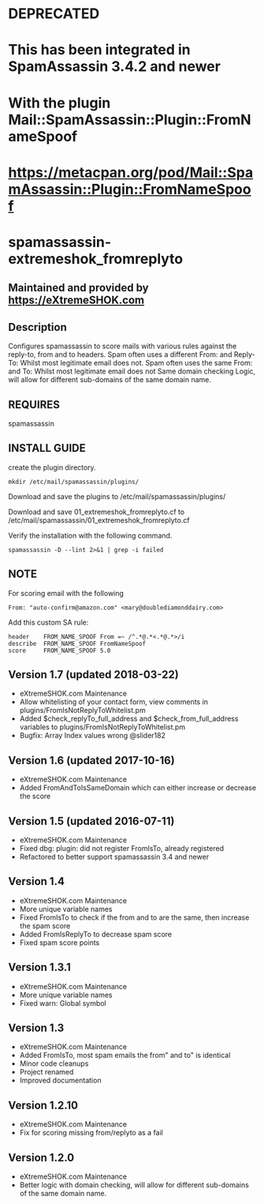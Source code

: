 # DEPRECATED
# This has been integrated in SpamAssassin 3.4.2 and newer
# With the plugin Mail::SpamAssassin::Plugin::FromNameSpoof
# https://metacpan.org/pod/Mail::SpamAssassin::Plugin::FromNameSpoof


# spamassassin-extremeshok_fromreplyto

## Maintained and provided by https://eXtremeSHOK.com

## Description
Configures spamassassin to score mails with various rules against the reply-to, from and to headers.
Spam often uses a different From: and Reply-To: Whilst most legitimate email does not.
Spam often uses the same From: and To: Whilst most legitimate email does not
Same domain checking Logic, will allow for different sub-domains of the same domain name.

## REQUIRES
spamassassin

## INSTALL GUIDE

create the plugin directory.
```
mkdir /etc/mail/spamassassin/plugins/
```

Download and save the plugins to /etc/mail/spamassassin/plugins/

Download and save 01_extremeshok_fromreplyto.cf to /etc/mail/spamassassin/01_extremeshok_fromreplyto.cf

Verify the installation with the following command.
```
spamassassin -D --lint 2>&1 | grep -i failed
```

## NOTE
For scoring email with the following 
```
From: "auto-confirm@amazon.com" <mary@doublediamonddairy.com>
```
Add this custom SA rule:
```
header	  FROM_NAME_SPOOF From =~ /^.*@.*<.*@.*>/i
describe  FROM_NAME_SPOOF FromNameSpoof
score 	  FROM_NAME_SPOOF 5.0
```


## Version 1.7 (updated 2018-03-22)
 - eXtremeSHOK.com Maintenance
 - Allow whitelisting of your contact form, view comments in plugins/FromIsNotReplyToWhitelist.pm
 - Added $check_replyTo_full_address and $check_from_full_address variables to plugins/FromIsNotReplyToWhitelist.pm
 - Bugfix: Array Index values wrong @slider182

## Version 1.6 (updated 2017-10-16)
 - eXtremeSHOK.com Maintenance
 - Added FromAndToIsSameDomain which can either increase or decrease the score

## Version 1.5 (updated 2016-07-11)
 - eXtremeSHOK.com Maintenance
 - Fixed dbg: plugin: did not register FromIsTo, already registered
 - Refactored to better support spamassassin 3.4 and newer

## Version 1.4
 - eXtremeSHOK.com Maintenance
 - More unique variable names
 - Fixed FromIsTo to check if the from and to are the same, then increase the spam score
 - Added FromIsReplyTo to decrease spam score
 - Fixed spam score points

## Version 1.3.1
 - eXtremeSHOK.com Maintenance
 - More unique variable names
 - Fixed warn: Global symbol

## Version 1.3
 - eXtremeSHOK.com Maintenance
 - Added FromIsTo, most spam emails the from" and to" is identical
 - Minor code cleanups
 - Project renamed
 - Improved documentation

## Version 1.2.10
 - eXtremeSHOK.com Maintenance
 - Fix for scoring missing from/replyto as a fail

## Version 1.2.0
 - eXtremeSHOK.com Maintenance
 - Better logic with domain checking, will allow for different sub-domains of the same domain name.

